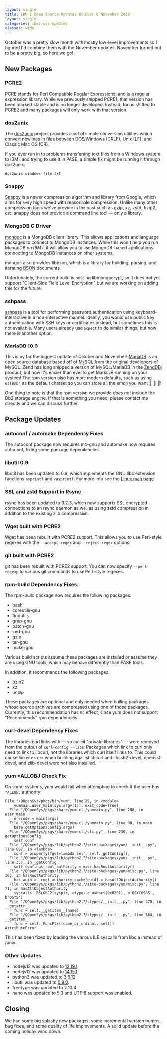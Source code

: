 ```yaml
---
layout: single
title: IBM i Open Source Updates October & November 2020
layout: single
categories: ibmi-oss-updates
classes: wide
---
```


October was a pretty slow month with mostly low-level improvements so I figured
I'd combine them with the November updates. November turned out to be a pretty
big, so here we go!

## New Packages

### PCRE2

[PCRE](http://www.pcre.org/) stands for Perl Compatible Regular Expressions, and
is a regular expression library. While we previously shipped PCRE1, that version
has been marked stable and is no longer developed. Instead, focus shifted to
PCRE2 and many packages will only work with that version.

### dos2unix

The [dos2unix](http://waterlan.home.xs4all.nl/dos2unix.html) project provides a
set of simple conversion utilities which convert newlines in files between
DOS/Windows (CRLF), Unix (LF), and Classic Mac OS (CR).

If you ever run in to problems transferring text files from a Windows system to
IBM i and trying to use it in PASE, a simple fix might be running it through
dos2unix:

```shell
dos2unix windows-file.txt
```

### Snappy

[Snappy](https://github.com/google/snappy) is a newer compression algorithm and
library from Google, which aims for very high speed with reasonable compression.
Unlike many other compression tools we've provide in the past such as gzip, xz,
zstd, bzip2, etc. snappy does not provide a command line tool — only a library.

### MongoDB C Driver

[mongoc](http://mongoc.org) is a MongoDB client library. This allows
applications and language packages to connect to MongoDB instances. While this
won't help you run MongoDB _on IBM i_, it will allow you to use MongoDB-based
applications connecting to MongoDB instances on other systems.

mongoc also provides libbson, which is a library for building, parsing, and
iterating [BSON](http://bsonspec.org/) documents.

Unfortunately, the current build is missing libmongocrypt, so it does not yet
support "Client-Side Field Level Encryption" but we are working on adding this
for the future.

### sshpass

[sshpass](https://sourceforge.net/projects/sshpass/) is a tool for performing
password authentication using keyboard-interactive in a non-interactive manner.
Ideally, you would use public key authentication with SSH keys or certificates
instead, but sometimes this is not available. Many users already use `expect` to
do similar things, but now there is another option.

### MariaDB 10.3

This is by far the biggest update of October and November!
[MariaDB](https://mariadb.org/) is an open source database based off of MySQL
from the original developers of MySQL. Zend has long shipped a version of
MySQL/MariaDB in the [ZendDBi](https://www.zend.com/downloads/zend-dbi) product,
but now it's easier than ever to get MariaDB running on your system! The rpm
version also has more modern defaults, such as using `utf8mb4` as the default
charset so you can store all the emoji you want :hugs: :rainbow: :rocket:!

One thing to note is that the rpm version we provide _does not_ include the Db2
storage engine. If that is something you need, please contact me directly and we
can discuss further.

## Package Updates

### autoconf / automake Dependency Fixes

The autoconf package now requires m4-gnu and automake now requires autoconf,
fixing some package dependencies.

### libutil 0.9

libutil has been updated to 0.9, which implements the GNU libc extension
functions `asprintf` and `vasprintf`. For more info see the [Linux man
page](https://linux.die.net/man/3/asprintf)

### SSL and zstd Support in Rsync

rsync has been updated to 3.2.3, which now supports SSL encrypted connections to
an rsync daemon as well as using zstd compression in addition to the existing
zlib compression.

### Wget built with PCRE2

Wget has been rebuilt with PCRE2 support. This allows you to use Perl-style
regexes with the `--accept-regex` and `--reject-regex` options.

### git built with PCRE2

git has been rebuilt with PCRE2 support. You can now specify `--perl-regexp` to
various git commands to use Perl-style regexes.

### rpm-build Dependency Fixes

The rpm-build package now requires the following packages:

- bash
- coreutils-gnu
- findutils
- grep-gnu
- patch-gnu
- sed-gnu
- gzip
- tar-gnu
- make-gnu

Various build scripts assume these packages are installed or assume they are
using GNU tools, which may behave differently than PASE tools.

In addition, it recommends the following packages:

- bzip2
- xz
- unzip

These packages are optional and only needed when builing packages whose source
archives are compressed using one of those packages. Currently, this
recommendation has no effect, since yum does not support "Recommends" rpm
dependencies.

### curl-devel Dependency Fixes

The libraries curl links with — so called "private libraries" — were removed
from the output of `curl-config --libs`. Packages which link to curl only need
to link to libcurl, not the libraries which curl itself links to. This could
cause linker errors when building against libcurl and libssh2-devel,
openssl-devel, and zlib-devel were not also installed.

### yum *ALLOBJ Check Fix

On some systems, yum would fail when attempting to check if the user has `*ALLOBJ` authority:

```text
File "/QOpenSys/pkgs/bin/yum", line 29, in <module>
    yummain.user_main(sys.argv[1:], exit_code=True)
  File "/QOpenSys/pkgs/share/yum-cli/yummain.py", line 288, in user_main
    errcode = main(args)
  File "/QOpenSys/pkgs/share/yum-cli/yummain.py", line 98, in main
    base.getOptionsConfig(args)
  File "/QOpenSys/pkgs/share/yum-cli/cli.py", line 230, in getOptionsConfig
    self.conf
  File "/QOpenSys/pkgs/lib/python2.7/site-packages/yum/__init__.py", line 897, in <lambda>
    conf = property(fget=lambda self: self._getConfig(),
  File "/QOpenSys/pkgs/lib/python2.7/site-packages/yum/__init__.py", line 357, in _getConfig
    self.conf.has_root_authority = misc.hasRootAuthority()
  File "/QOpenSys/pkgs/lib/python2.7/site-packages/yum/misc.py", line 103, in hasRootAuthority
    has_auth = _root_authority_cache[euid] = hasAllObjectAuthority()
  File "/QOpenSys/pkgs/lib/python2.7/site-packages/yum/misc.py", line 71, in hasAllObjectAuthority
    syscalls._RSLOBJ2(sysptr, ctypes.c_ushort(0x0201), b'QSYCUSRS', b'QSYS')
  File "/QOpenSys/pkgs/lib/python2.7/ctypes/__init__.py", line 379, in __getattr__
    func = self.__getitem__(name)
  File "/QOpenSys/pkgs/lib/python2.7/ctypes/__init__.py", line 384, in __getitem__
    func = self._FuncPtr((name_or_ordinal, self))
AttributeError
```

This has been fixed by loading the various ILE syscalls from libc.a instead of /unix.

### Other Updates

- nodejs12 was updated to [12.19.1](https://nodejs.org/en/blog/release/v12.19.1/).
- nodejs12 was updated to [14.15.1](https://nodejs.org/en/blog/release/v14.15.1/).
- python3 was updated to [3.6.12](https://www.python.org/downloads/release/python-3612/)
- libutil was updated to [0.9.0](https://github.com/IBM/portlibfori/releases/tag/0.9.0).
- freetype was updated to 2.10.4
- nano was updated to [5.3](https://www.nano-editor.org/news.php) and UTF-8
  support was enabled.

## Closing

We had some big splashy new packages, some incremental version bumps, bug fixes,
and some quality of life improvements. A solid update before the coming holiday
wind down.
